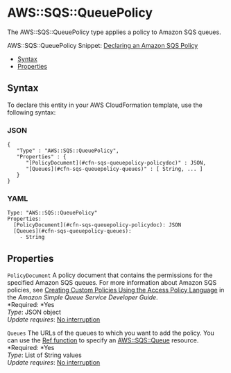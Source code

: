 # AWS::SQS::QueuePolicy<a name="aws-properties-sqs-policy"></a>

The AWS::SQS::QueuePolicy type applies a policy to Amazon SQS queues\.

AWS::SQS::QueuePolicy Snippet: [Declaring an Amazon SQS Policy](quickref-iam.md#scenario-sqs-policy)


+ [Syntax](#aws-resource-sqs-queuepolicy-syntax)
+ [Properties](#w3ab2c21c10e1029c11)

## Syntax<a name="aws-resource-sqs-queuepolicy-syntax"></a>

To declare this entity in your AWS CloudFormation template, use the following syntax:

### JSON<a name="aws-resource-sqs-queuepolicy-syntax.json"></a>

```
{
   "Type" : "AWS::SQS::QueuePolicy",
   "Properties" : {
      "[PolicyDocument](#cfn-sqs-queuepolicy-policydoc)" : JSON,
      "[Queues](#cfn-sqs-queuepolicy-queues)" : [ String, ... ]
   }
}
```

### YAML<a name="aws-resource-sqs-queuepolicy-syntax.yaml"></a>

```
Type: "AWS::SQS::QueuePolicy"
Properties: 
  [PolicyDocument](#cfn-sqs-queuepolicy-policydoc): JSON
  [Queues](#cfn-sqs-queuepolicy-queues):
    - String
```

## Properties<a name="w3ab2c21c10e1029c11"></a>

`PolicyDocument`  <a name="cfn-sqs-queuepolicy-policydoc"></a>
A policy document that contains the permissions for the specified Amazon SQS queues\. For more information about Amazon SQS policies, see [Creating Custom Policies Using the Access Policy Language](http://docs.aws.amazon.com/AWSSimpleQueueService/latest/SQSDeveloperGuide/sqs-creating-custom-policies.html) in the *Amazon Simple Queue Service Developer Guide*\.  
*Required: *Yes  
*Type*: JSON object  
*Update requires*: [No interruption](using-cfn-updating-stacks-update-behaviors.md#update-no-interrupt)

`Queues`  <a name="cfn-sqs-queuepolicy-queues"></a>
The URLs of the queues to which you want to add the policy\. You can use the [Ref function](intrinsic-function-reference-ref.md) to specify an [AWS::SQS::Queue](aws-properties-sqs-queues.md) resource\.  
*Required: *Yes  
*Type*: List of String values  
*Update requires*: [No interruption](using-cfn-updating-stacks-update-behaviors.md#update-no-interrupt)